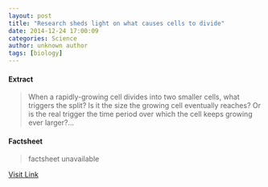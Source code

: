```yaml
---
layout: post
title: "Research sheds light on what causes cells to divide"
date: 2014-12-24 17:00:09
categories: Science
author: unknown author
tags: [biology]
---
```



#### Extract
>When a rapidly-growing cell divides into two smaller cells, what triggers the split? Is it the size the growing cell eventually reaches? Or is the real trigger the time period over which the cell keeps growing ever larger?...

#### Factsheet
>factsheet unavailable

[Visit Link](http://phys.org/news338621110.html)


